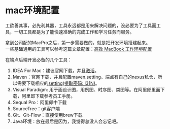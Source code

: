 # mac环境配置

工欲善其事，必先利其器，工具永远都是用来解决问题的，没必要为了工具而工具，一切工具都是为了能快速准确的完成工作和学习任务而服务。

拿到公司配的MacPro之后，第一步需要做的，就是把开发环境搭建起来。  
一些基础通用的工具可以参考这篇文章配置：[高效 MacBook 工作环境配置](https://zhuanlan.zhihu.com/p/24868436)

在端点后端开发必备的几个工具：

1. IDEA For Mac：建议官网下载，并且[激活](https://blog.csdn.net/u013673242/article/details/72243066?utm_source=itdadao&utm_medium=referral)。
2. Maven：官网下载，并且配置maven.setting。端点有自己的nexus私仓，所以需要下载相应的[setting(提取密码: I31N)](https://space.dingtalk.com/s/gwHOABHumgLOAQtfDAPaACAyZGUxNmI3YjJiYTA0NDYzYTZmN2I2YTk0YmRmMTgyZQ)。
3. Visual Paradigm: 用于画设计图，用例图、时序图、类图等。在阿里郎里面下载，阿里郎下载参考员工手册。
4. Sequal Pro：阿里郎中下载
5. SourceTree：git客户端
6. Git、Git-Flow：直接使用brew下载
7. Java环境：放在最后是因为，我觉得总没人会忘记吧。
